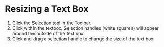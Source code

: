 # Resizing a Text Box

1. Click the [Selection tool](../working-with-tools/selection-tools.md) in the Toolbar.
2. Click within the textbox. Selection handles (white squares) will appear around the outside of the text box.
3. Click and drag a selection handle to change the size of the text box.
